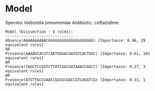 
# Model

Species: klebsiella pneumoniae
Antibiotic: ceftazidime

```
Model (Disjunction - 4 rules):
------------------------------
Absence(AAAAAAAAAACGGGGGGGGGGGGGGGGGGGG) [Importance: 0.96, 29 equivalent rules]
OR
Presence(AAAAGCACGTCAATGGGACGATGTCACTGGC) [Importance: 0.61, 165 equivalent rules]
OR
Presence(TAGCTCCGGTCTTATCGGCGATAAACCAGCC) [Importance: 0.27, 3 equivalent rules]
OR
Presence(ATGTTGCCGAACCGGCGCGACCGTCAGGTCG) [Importance: 0.31, 1 equivalent rules]

```

